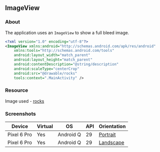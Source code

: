 ## ImageView

### About

The application uses an ```ImageView``` to show a full bleed image.

```xml
<?xml version="1.0" encoding="utf-8"?>
<ImageView xmlns:android="http://schemas.android.com/apk/res/android"
    xmlns:tools="http://schemas.android.com/tools"
    android:layout_width="match_parent"
    android:layout_height="match_parent"
    android:contentDescription="@string/description"
    android:scaleType="centerCrop"
    android:src="@drawable/rocks"
    tools:context=".MainActivity" />
```

### Resource

Image used - [rocks](https://user-images.githubusercontent.com/122201501/224284655-34606539-fb94-435a-a0c8-2574ab761f10.jpg)

### Screenshots

| Device      | Virtual | OS        | API | Orientation                                                                                                         |
|-------------|---------|-----------|-----|---------------------------------------------------------------------------------------------------------------------|
| Pixel 6 Pro | Yes     | Android Q | 29  | [Portrait](https://user-images.githubusercontent.com/122201501/224284328-fdb3c572-a561-4998-a67f-a6a5dfa3e122.png)  |
| Pixel 6 Pro | Yes     | Android Q | 29  | [Landscape](https://user-images.githubusercontent.com/122201501/224283404-647fb93b-1d58-4ed6-ad3a-8a06ef11a5f6.png) |
